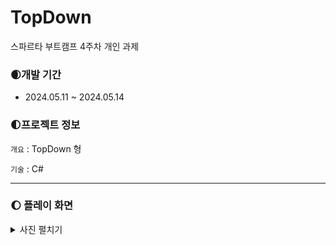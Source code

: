 # TopDown
스파르타 부트캠프 4주차 개인 과제


### 🌒개발 기간
* 2024.05.11 ~ 2024.05.14


### 🌓프로젝트 정보
`개요` : TopDown 형 

`기술` : C#    


---

### 🌔 플레이 화면
<details><summary>사진 펼치기</summary>

![스크린샷 2024-05-14 114003](https://github.com/happykud/TopDown/assets/89954086/c90ef782-0bde-4355-838e-b3f70d38a142)


### 🌕 구현목록
* 캐릭터 만들기
* 캐릭터 이동
* 방 만들기
* 카메라 따라다니기
* 캐릭터 애니메이션 추가
